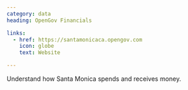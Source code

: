 ```yaml
---
category: data
heading: OpenGov Financials

links:
  - href: https://santamonicaca.opengov.com
    icon: globe
    text: Website

---
```


Understand how Santa Monica spends and receives money.